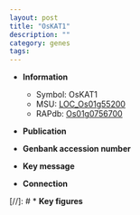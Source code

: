 ```yaml
---
layout: post
title: "OsKAT1"
description: ""
category: genes
tags: 
---
```


* **Information**  
    + Symbol: OsKAT1  
    + MSU: [LOC_Os01g55200](http://rice.uga.edu/cgi-bin/ORF_infopage.cgi?orf=LOC_Os01g55200)  
    + RAPdb: [Os01g0756700](http://rapdb.dna.affrc.go.jp/viewer/gbrowse_details/irgsp1?name=Os01g0756700)  

* **Publication**  

* **Genbank accession number**  

* **Key message**  

* **Connection**  

[//]: # * **Key figures**  


